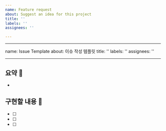 ```yaml
---
name: Feature request
about: Suggest an idea for this project
title: ''
labels: ''
assignees: ''

---
```


---
name: Issue Template
about: 이슈 작성 템플릿
title: ''
labels: ''
assignees: ''

---

## 요약 📝

-

## 구현할 내용 💭

- [ ] 
- [ ] 
- [ ]

